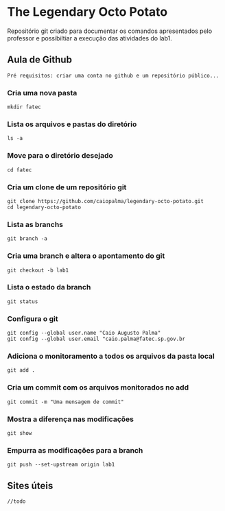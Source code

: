 # The Legendary Octo Potato

Repositório git criado para documentar os comandos apresentados pelo professor e possibiltiar a execução das atividades do lab1.

## Aula de Github
    Pré requisitos: criar uma conta no github e um repositório público...

### Cria uma nova pasta
    mkdir fatec

### Lista os arquivos e pastas do diretório
    ls -a

### Move para o diretório desejado
    cd fatec

### Cria um clone de um repositório git
    git clone https://github.com/caiopalma/legendary-octo-potato.git
    cd legendary-octo-potato

### Lista as branchs
    git branch -a

### Cria uma branch e altera o apontamento do git
    git checkout -b lab1

### Lista o estado da branch
    git status

### Configura o git
    git config --global user.name "Caio Augusto Palma"
    git config --global user.email "caio.palma@fatec.sp.gov.br

### Adiciona o monitoramento a todos os arquivos da pasta local
    git add .

### Cria um commit com os arquivos monitorados no add
    git commit -m "Uma mensagem de commit"

### Mostra a diferença nas modificações
    git show

### Empurra as modificações para a branch
    git push --set-upstream origin lab1

## Sites úteis
    //todo
